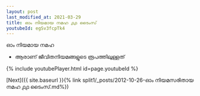 ```yaml
---
layout: post
last_modified_at: 2021-03-29
title: ഓം നിയമായ നമഹ ൧൧ ടൈംസ്
youtubeId: egSv3fcpTk4
---
```

 
 
 ഓം നിയമായ നമഹ 
 
 -  ആരാണ് ജീവിതനിയമങ്ങളുടെ രൂപത്തിലുള്ളത് 
 
  
 
  
 
 
 
 
 
 


{% include youtubePlayer.html id=page.youtubeId %}
 
[Next]({{ site.baseurl }}{% link  split1/_posts/2012-10-26-ഓം നിയമസരിതായ നമഹ ൧൧ ടൈംസ്.md%})
 
